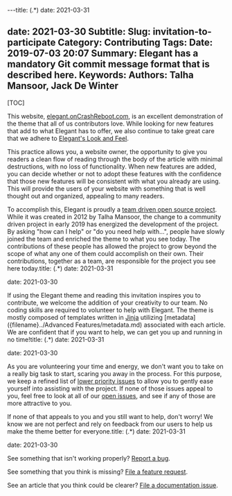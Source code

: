 ---title: (.*)
date: 2021-03-31

date: 2021-03-30
Subtitle:
Slug: invitation-to-participate
Category: Contributing
Tags:
Date: 2019-07-03 20:07
Summary: Elegant has a mandatory Git commit message format that is described here.
Keywords:
Authors: Talha Mansoor, Jack De Winter
---

[TOC]

This website, [elegant.onCrashReboot.com](https://elegant.oncrashreboot.com),
is an excellent demonstration of the theme that all of us contributors love. While looking for
new features that add to what Elegant has to offer, we also continue to take great care that
we adhere to [Elegant's Look and Feel]({filename}./why-look-and-feel.md).

This practice allows you, a website owner, the opportunity to give you readers a clean flow of
reading through the body of the article with minimal destructions, with no loss of
functionality. When new features are added, you can decide whether or not to adopt these
features with the confidence that those new features will be consistent with what you already
are using. This will provide the users of your website with something that is well thought out
and organized, appealing to many readers.

To accomplish this, Elegant is proudly a
[team driven open source project]({filename}./community-driven-project.md).
While it was created in 2012 by Talha Mansoor, the change to a community driven project in
early 2019 has energized the development of the project. By asking "how can I help" or
"do you need help with...", people have slowly joined the team and enriched the theme to what
you see today. The contributions of these people has allowed the project to grow beyond the
scope of what any one of them could accomplish on their own. Their contributions, together as
a team, are responsible for the project you see here today.title: (.*)
date: 2021-03-31

date: 2021-03-30

If using the Elegant theme and reading this invitation inspires you to contribute, we welcome
the addition of your creativity to our team. No coding skills are required to volunteer to
help with Elegant. The theme is mostly composed of templates written in
[Jinja](http://jinja.pocoo.org/) utilizing
[metadata]({filename}../Advanced Features/metadata.md) associated with each article. We are
confident that if you want to help, we can get you up and running in no time!title: (.*)
date: 2021-03-31

date: 2021-03-30

As you are volunteering your time and energy, we don't want you to take on a really big task
to start, scaring you away in the process. For this purpose, we keep a refined list of
[lower priority issues](https://github.com/pelican-elegant/elegant/labels/pull%20request%20welcome)
to allow you to gently ease yourself into assisting with the project. If none of those
issues appeal to you, feel free to look at all of our
[open issues](https://github.com/Pelican-Elegant/elegant/issues?q=is:open+is:issue), and see
if any of those are more attractive to you.

If none of that appeals to you and you still want to help, don't worry! We know we are not
perfect and rely on feedback from our users to help us make the theme better for everyone.title: (.*)
date: 2021-03-31

date: 2021-03-30

See something that isn't working properly?
[Report a bug](https://github.com/Pelican-Elegant/elegant/issues).

See something that you think is missing?
[File a feature request](https://github.com/Pelican-Elegant/elegant/issues).

See an article that you think could be clearer?
[File a documentation issue](https://github.com/Pelican-Elegant/elegant/issues).
